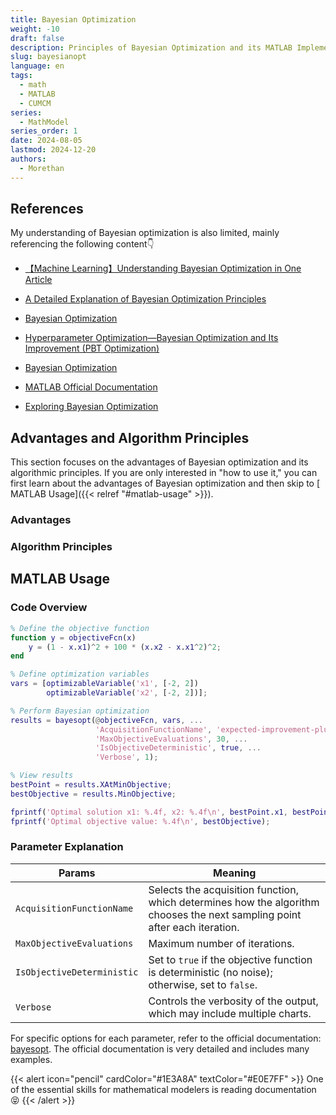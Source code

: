 ```yaml
---
title: Bayesian Optimization
weight: -10
draft: false
description: Principles of Bayesian Optimization and its MATLAB Implementation
slug: bayesianopt
language: en
tags:
  - math
  - MATLAB
  - CUMCM
series:
  - MathModel
series_order: 1
date: 2024-08-05
lastmod: 2024-12-20
authors:
  - Morethan
---
```


## References  

My understanding of Bayesian optimization is also limited, mainly referencing the following content👇  

- [【Machine Learning】Understanding Bayesian Optimization in One Article](https://blog.csdn.net/qq_27590277/article/details/115451660)  

- [A Detailed Explanation of Bayesian Optimization Principles](https://www.cnblogs.com/milliele/p/17782631.html)  

- [Bayesian Optimization](https://blog.csdn.net/Leon_winter/article/details/86604553)  

- [Hyperparameter Optimization—Bayesian Optimization and Its Improvement (PBT Optimization)](https://blog.csdn.net/xys430381_1/article/details/103871212)  

- [Bayesian Optimization](https://leovan.me/cn/2020/06/bayesian-optimization/)  

- [MATLAB Official Documentation](https://ww2.mathworks.cn/help/stats/bayesopt.html?s_tid=srchtitle_site_search_1_bayesopt)  

- [Exploring Bayesian Optimization](https://distill.pub/2020/bayesian-optimization/)  

## Advantages and Algorithm Principles  

This section focuses on the advantages of Bayesian optimization and its algorithmic principles. If you are only interested in "how to use it," you can first learn about the advantages of Bayesian optimization and then skip to [ MATLAB Usage]({{< relref "#matlab-usage" >}}).  

### Advantages  

### Algorithm Principles  

## MATLAB Usage  

### Code Overview  

```matlab  
% Define the objective function  
function y = objectiveFcn(x)  
    y = (1 - x.x1)^2 + 100 * (x.x2 - x.x1^2)^2;  
end  

% Define optimization variables  
vars = [optimizableVariable('x1', [-2, 2])  
        optimizableVariable('x2', [-2, 2])];  

% Perform Bayesian optimization  
results = bayesopt(@objectiveFcn, vars, ...  
                   'AcquisitionFunctionName', 'expected-improvement-plus', ...  
                   'MaxObjectiveEvaluations', 30, ...  
                   'IsObjectiveDeterministic', true, ...  
                   'Verbose', 1);  

% View results  
bestPoint = results.XAtMinObjective;  
bestObjective = results.MinObjective;  

fprintf('Optimal solution x1: %.4f, x2: %.4f\n', bestPoint.x1, bestPoint.x2);  
fprintf('Optimal objective value: %.4f\n', bestObjective);  
```  

### Parameter Explanation  

| Params                     | Meaning                                     |  
| -------------------------- | ------------------------------------------- |  
| `AcquisitionFunctionName`  | Selects the acquisition function, which determines how the algorithm chooses the next sampling point after each iteration. |  
| `MaxObjectiveEvaluations`  | Maximum number of iterations.               |  
| `IsObjectiveDeterministic` | Set to `true` if the objective function is deterministic (no noise); otherwise, set to `false`. |  
| `Verbose`                  | Controls the verbosity of the output, which may include multiple charts. |  

For specific options for each parameter, refer to the official documentation: [bayesopt](https://ww2.mathworks.cn/help/stats/bayesopt.html?s_tid=srchtitle_site_search_1_bayesopt). The official documentation is very detailed and includes many examples.  


{{< alert icon="pencil" cardColor="#1E3A8A" textColor="#E0E7FF" >}}
One of the essential skills for mathematical modelers is reading documentation 😝
{{< /alert >}}

